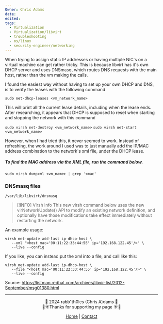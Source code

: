 ```yaml
---
Owner: Chris Adams
date: 
edited: 
tags:
  - Virtualization
  - Virtualization/libvirt
  - troubleshooting
  - os/linux
  - security-engineer/networking
---
```


When trying to assign static IP addresses or having multiple NIC's on a virtual machine can get rather tricky. This is because libvirt has it's own DHCP server and uses DNSmasq, which routes DNS requests with the main host, rather than the vm making the calls.

I found the easiest way without having to set up your own DHCP and DNS, is to verify the leases with the following command

`sudo net-dhcp-leases <vm_network_name>`

This will print all the current lease details, including when the lease ends. After researching, it appears that DHCP is supposed to reset when starting and stopping the network with this command

`sudo virsh net-destroy <vm_network_name>`
`sudo virsh net-start <vm_network_name>`

However, when I had tried this, it never seemed to work. Instead of refreshing, the work around I used was to just manually add the IP/MAC address combination to the network's xml file, under the DHCP lease.

##### To find the MAC address via the XML file, run the command below.

`sudo virsh dumpxml <vm_name> | grep '<mac'`

### DNSmasq files

`/var/lib/libvirt/dnsmasq`



> [!INFO] Virsh Info
>This new virsh command below uses the new virNetworkUpdate() API to modify an existing network definition, and optionally have those modifications take effect immediately without restarting the network.

An example usage:

```
virsh net-update add-last ip-dhcp-host \
   --xml "<host mac='00:11:22:33:44:55' ip='192.168.122.45'/>" \
   --live --config
```
If you like, you can instead put the xml into a file, and call like
this:
```
virsh net-update add-last ip-dhcp-host \
   --file "<host mac='00:11:22:33:44:55' ip='192.168.122.45'/>" \
   --live --config
```
  
Source: https://listman.redhat.com/archives/libvir-list/2012-September/msg01380.html


---
<div style="text-align: center;">
	<div class="gradient-text">👾 2024 rabb1th0les (Chris A)dams 👾</div> 
	🌴☀Thanks for supporting my page ☀🌴
	<nav>
		<ul style="list-style: none; padding: 0;">
			<div style="text-align: center;">
				<li><a href="index.html">Home</a> | <a href="Contact.html">Contact</a></li>
			</div>
		</ul>
	</nav>	
</div>